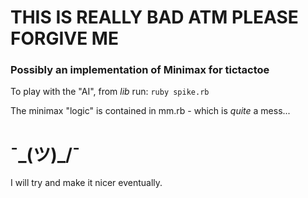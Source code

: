 # THIS IS REALLY BAD ATM PLEASE FORGIVE ME
### Possibly an implementation of Minimax for tictactoe
To play with the "AI", from _lib_ run:
`ruby spike.rb`

The minimax "logic" is contained in mm.rb - which is _quite_ a mess...
# ¯\_(ツ)_/¯

I will try and make it nicer eventually.
